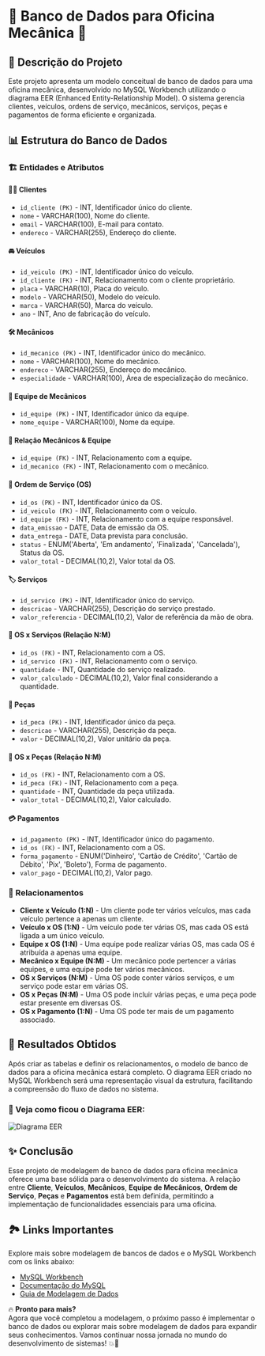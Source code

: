 # 🚗 Banco de Dados para Oficina Mecânica 🔧

## 📌 Descrição do Projeto

Este projeto apresenta um modelo conceitual de banco de dados para uma oficina mecânica, desenvolvido no MySQL Workbench utilizando o diagrama EER (Enhanced Entity-Relationship Model). O sistema gerencia clientes, veículos, ordens de serviço, mecânicos, serviços, peças e pagamentos de forma eficiente e organizada.

## 📊 Estrutura do Banco de Dados

### 🏗️ Entidades e Atributos

#### 🧑‍💼 Clientes

- `id_cliente (PK)` - INT, Identificador único do cliente.
- `nome` - VARCHAR(100), Nome do cliente.
- `email` - VARCHAR(100), E-mail para contato.
- `endereco` - VARCHAR(255), Endereço do cliente.

#### 🚘 Veículos

- `id_veiculo (PK)` - INT, Identificador único do veículo.
- `id_cliente (FK)` - INT, Relacionamento com o cliente proprietário.
- `placa` - VARCHAR(10), Placa do veículo.
- `modelo` - VARCHAR(50), Modelo do veículo.
- `marca` - VARCHAR(50), Marca do veículo.
- `ano` - INT, Ano de fabricação do veículo.

#### 🛠️ Mecânicos

- `id_mecanico (PK)` - INT, Identificador único do mecânico.
- `nome` - VARCHAR(100), Nome do mecânico.
- `endereco` - VARCHAR(255), Endereço do mecânico.
- `especialidade` - VARCHAR(100), Área de especialização do mecânico.

#### 👥 Equipe de Mecânicos

- `id_equipe (PK)` - INT, Identificador único da equipe.
- `nome_equipe` - VARCHAR(100), Nome da equipe.

#### 🔗 Relação Mecânicos & Equipe

- `id_equipe (FK)` - INT, Relacionamento com a equipe.
- `id_mecanico (FK)` - INT, Relacionamento com o mecânico.

#### 📄 Ordem de Serviço (OS)

- `id_os (PK)` - INT, Identificador único da OS.
- `id_veiculo (FK)` - INT, Relacionamento com o veículo.
- `id_equipe (FK)` - INT, Relacionamento com a equipe responsável.
- `data_emissao` - DATE, Data de emissão da OS.
- `data_entrega` - DATE, Data prevista para conclusão.
- `status` - ENUM('Aberta', 'Em andamento', 'Finalizada', 'Cancelada'), Status da OS.
- `valor_total` - DECIMAL(10,2), Valor total da OS.

#### 🏷️ Serviços

- `id_servico (PK)` - INT, Identificador único do serviço.
- `descricao` - VARCHAR(255), Descrição do serviço prestado.
- `valor_referencia` - DECIMAL(10,2), Valor de referência da mão de obra.

#### 🔄 OS x Serviços (Relação N:M)

- `id_os (FK)` - INT, Relacionamento com a OS.
- `id_servico (FK)` - INT, Relacionamento com o serviço.
- `quantidade` - INT, Quantidade do serviço realizado.
- `valor_calculado` - DECIMAL(10,2), Valor final considerando a quantidade.

#### 🔩 Peças

- `id_peca (PK)` - INT, Identificador único da peça.
- `descricao` - VARCHAR(255), Descrição da peça.
- `valor` - DECIMAL(10,2), Valor unitário da peça.

#### 🔗 OS x Peças (Relação N:M)

- `id_os (FK)` - INT, Relacionamento com a OS.
- `id_peca (FK)` - INT, Relacionamento com a peça.
- `quantidade` - INT, Quantidade da peça utilizada.
- `valor_total` - DECIMAL(10,2), Valor calculado.

#### 💳 Pagamentos

- `id_pagamento (PK)` - INT, Identificador único do pagamento.
- `id_os (FK)` - INT, Relacionamento com a OS.
- `forma_pagamento` - ENUM('Dinheiro', 'Cartão de Crédito', 'Cartão de Débito', 'Pix', 'Boleto'), Forma de pagamento.
- `valor_pago` - DECIMAL(10,2), Valor pago.

### 🔄 Relacionamentos

- **Cliente x Veículo (1:N)** - Um cliente pode ter vários veículos, mas cada veículo pertence a apenas um cliente.
- **Veículo x OS (1:N)** - Um veículo pode ter várias OS, mas cada OS está ligada a um único veículo.
- **Equipe x OS (1:N)** - Uma equipe pode realizar várias OS, mas cada OS é atribuída a apenas uma equipe.
- **Mecânico x Equipe (N:M)** - Um mecânico pode pertencer a várias equipes, e uma equipe pode ter vários mecânicos.
- **OS x Serviços (N:M)** - Uma OS pode conter vários serviços, e um serviço pode estar em várias OS.
- **OS x Peças (N:M)** - Uma OS pode incluir várias peças, e uma peça pode estar presente em diversas OS.
- **OS x Pagamento (1:N)** - Uma OS pode ter mais de um pagamento associado.

<p>

## 🎯 Resultados Obtidos

Após criar as tabelas e definir os relacionamentos, o modelo de banco de dados para a oficina mecânica estará completo. O diagrama EER criado no MySQL Workbench será uma representação visual da estrutura, facilitando a compreensão do fluxo de dados no sistema.

### 👀 Veja como ficou o Diagrama EER:
![Diagrama EER](./assets/img/Modelo%20E-commerce.png)

## ✨ Conclusão

Esse projeto de modelagem de banco de dados para oficina mecânica oferece uma base sólida para o desenvolvimento do sistema. A relação entre **Cliente**, **Veículos**, **Mecânicos**, **Equipe de Mecânicos**, **Ordem de Serviço**, **Peças** e **Pagamentos** está bem definida, permitindo a implementação de funcionalidades essenciais para uma oficina.

## 🏞️ Links Importantes

Explore mais sobre modelagem de bancos de dados e o MySQL Workbench com os links abaixo:

- [MySQL Workbench](https://dev.mysql.com/downloads/workbench/)
- [Documentação do MySQL](https://dev.mysql.com/doc/)
- [Guia de Modelagem de Dados](https://www.lucidchart.com/pages/pt/modelo-entidade-relacionamento)

<p>

🔥 **Pronto para mais?**  
Agora que você completou a modelagem, o próximo passo é implementar o banco de dados ou explorar mais sobre modelagem de dados para expandir seus conhecimentos. Vamos continuar nossa jornada no mundo do desenvolvimento de sistemas! 💥🚀

